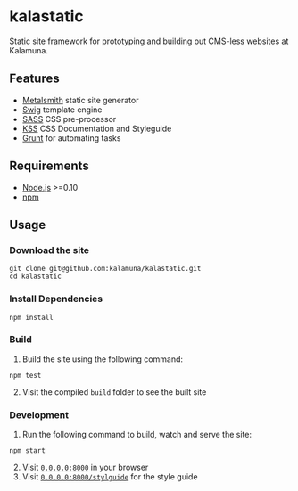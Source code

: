 kalastatic
==========

Static site framework for prototyping and building out CMS-less websites at Kalamuna.

## Features

* [Metalsmith](http://www.metalsmith.io) static site generator
* [Swig](https://paularmstrong.github.io/swig/) template engine
* [SASS](http://sass-lang.com) CSS pre-processor
* [KSS](http://warpspire.com/kss/) CSS Documentation and Styleguide
* [Grunt](http://http://gruntjs.com/) for automating tasks


## Requirements

* [Node.js](http://nodejs.org/) >=0.10
* [npm](http://npmjs.org)


## Usage

### Download the site

    git clone git@github.com:kalamuna/kalastatic.git
    cd kalastatic


### Install Dependencies

    npm install


### Build

1. Build the site using the following command:

  ```
  npm test
  ```

2. Visit the compiled `build` folder to see the built site


### Development

1. Run the following command to build, watch and serve the site:

  ```
  npm start
  ```

2. Visit [`0.0.0.0:8000`](http://0.0.0.0:8000) in your browser
3. Visit [`0.0.0.0:8000/stylguide`](http://0.0.0.0:8000/styleguide) for the style guide
